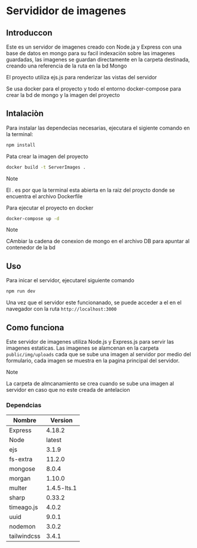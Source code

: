 # Servididor de imagenes

## Introduccon

Este es un servidor de imagenes creado con Node.ja y Express con una base de datos en mongo para su facil indexaciòn sobre las imagenes guardadas,
las imagenes se guardan directamente en la carpeta destinada, creando una referencia de la ruta en la bd Mongo

El proyecto utiliza ejs.js para renderizar las vistas del servidor

Se  usa docker para el proyecto y todo el entorno docker-compose para crear la bd de mongo y la imagen del proyecto

## Intalaciòn

Para instalar las dependecias necesarias, ejecutara el sigiente comando en la terminal:

```bash
npm install
```

Pata crear la imagen del proyecto

```bash
docker build -t ServerImages .
```

>[!NOTE]
> El . es por que la terminal esta abierta en la raiz del proycto donde se encuentra el archivo Dockerfile

Para ejecutar el proyecto en docker

```bash
docker-compose up -d
```

>[!NOTE]
>CAmbiar la cadena de conexion de mongo en el archivo DB para apuntar al contenedor de la bd

## Uso

Para inicar el servidor, ejecutarel siguiente comando

```bash
npm run dev
```

Una vez que el servidor este funcionanado, se puede acceder a el en el navegador con la ruta `http://localhost:3000`

## Como funciona

Este servidor de imagenes utiliza Node.js y Express.js para servir las imagenes estaticas. Las imagenes se alamcenan en la carpeta `public/img/uploads` cada que se sube una imagen al servidor por medio del formulario, cada imagen se muestra en la pagina principal del servidor.

>[!NOTE]
>La carpeta de almcanamiento se crea cuando se sube una imagen al servidor en caso que no este creada de antelacion


### Dependcias

|Nombre|Version |
|------|--------|
|Express|4.18.2|
|Node|latest|
|ejs|3.1.9|
|fs-extra|11.2.0|
|mongose|8.0.4|
|morgan|1.10.0|
|multer|1.4.5-lts.1|
|sharp|0.33.2|
|timeago.js|4.0.2|
|uuid|9.0.1|
|nodemon|3.0.2|
|tailwindcss|3.4.1|




